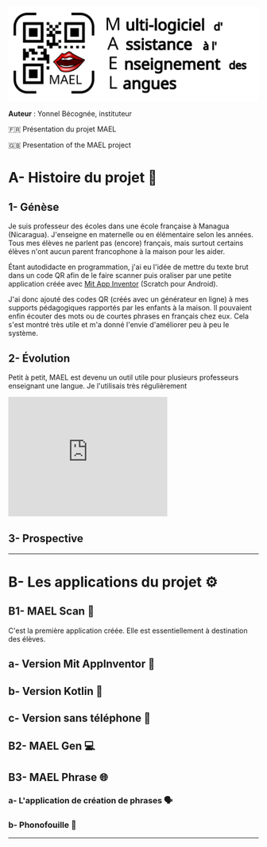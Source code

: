 

![](./readme_assets/Logo-MAEL-alpha-H.svg)

**Auteur** : Yonnel Bécognée, instituteur

:fr: Présentation du projet MAEL

:gb: Presentation of the MAEL project

# A- Histoire du projet :book:

## 1- Génèse

Je suis professeur des écoles dans une école française à Managua (Nicaragua). J'enseigne en maternelle ou en élémentaire selon les années. Tous mes élèves ne parlent pas (encore) français, mais surtout certains élèves n'ont aucun parent francophone à la maison pour les aider.

Étant autodidacte en programmation, j'ai eu l'idée de mettre du texte brut dans un code QR afin de le faire scanner puis oraliser par une petite application créée avec [Mit App Inventor](https://appinventor.mit.edu/) (Scratch pour Android).

J'ai donc ajouté des codes QR (créés avec un générateur en ligne) à mes supports pédagogiques rapportés par les enfants à la maison. Il pouvaient enfin écouter des mots ou de courtes phrases en français chez eux. Cela s'est montré très utile et m'a donné l'envie d'améliorer peu à peu le système.

## 2- Évolution

Petit à petit, MAEL est devenu un outil utile pour plusieurs professeurs enseignant une langue. Je l'utilisais très régulièrement


<iframe
  width="320"
  height="240"
  src="https://youtu.be/qW8FHrZ1HIo"
  frameborder="0"
  allow="autoplay; encrypted-media"
  allowfullscreen
>
</iframe>


## 3- Prospective

---

# B- Les applications du projet :gear:

## B1- MAEL Scan :iphone:
C'est la première application créée. Elle est essentiellement à destination des élèves.
## a- Version Mit AppInventor :child:
## b- Version Kotlin :green_apple:
## c- Version sans téléphone :no_mobile_phones:

## B2- MAEL Gen :computer:

## B3- MAEL Phrase :globe_with_meridians:

### a- L'application de création de phrases :speaking_head:

### b- Phonofouille :mag_right:

---





